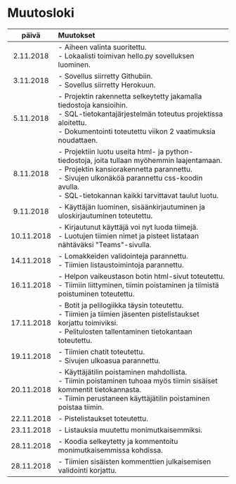 # Muutosloki

| päivä      | Muutokset |
| :--------: | :---------|
| 2.11.2018  | - Aiheen valinta suoritettu.<br> - Lokaalisti toimivan hello.py sovelluksen luominen. |
| 3.11.2018  | - Sovellus siirretty Githubiin.<br> - Sovellus siirretty Herokuun. |
| 5.11.2018  | - Projektin rakennetta selkeytetty jakamalla tiedostoja kansioihin.<br> - SQL-tietokantajärjestelmän toteutus projektissa aloitettu.<br> - Dokumentointi toteutettu viikon 2 vaatimuksia noudattaen. |
| 8.11.2018  | - Projektiin luotu useita html- ja python-tiedostoja, joita tullaan myöhemmin laajentamaan.<br> - Projektin kansiorakennetta parannettu.<br> - Sivujen ulkonäköä parannettu css-koodin avulla.<br> - SQL-tietokannan kaikki tarvittavat taulut luotu. |
| 9.11.2018  | - Käyttäjän luominen, sisäänkirjautuminen ja uloskirjautuminen toteutettu. |
| 10.11.2018 | - Kirjautunut käyttäjä voi nyt luoda tiimejä.<br> - Luotujen tiimien nimet ja pisteet listataan nähtäväksi "Teams"-sivulla. |
| 14.11.2018 | - Lomakkeiden validointeja parannettu.<br> - Tiimien listaustoimintoja parannettu. |
| 16.11.2018 | - Helpon vaikeustason botin html-sivut toteutettu.<br> - Tiimiin liittyminen, tiimin poistaminen ja tiimistä poistuminen toteutettu. |
| 17.11.2018 | - Botit ja pelilogiikka täysin toteutettu.<br> - Tiimien ja tiimien jäsenten pistelistaukset korjattu toimiviksi.<br> - Pelitulosten tallentaminen tietokantaan toteutettu. |
| 19.11.2018 | - Tiimien chatit toteutettu.<br> - Sivujen ulkoasua parannettu. |
| 20.11.2018 | - Käyttäjätilin poistaminen mahdollista.<br> - Tiimin poistaminen tuhoaa myös tiimin sisäiset kommentit tietokannasta.<br> - Tiimin perustaneen käyttäjätilin poistaminen poistaa tiimin. |
| 22.11.2018 | - Pistelistaukset toteutettu. |
| 23.11.2018 | - Listauksia muutettu monimutkaisemmiksi. |
| 28.11.2018 | - Koodia selkeytetty ja kommentoitu monimutkaisemmissa kohdissa. |
| 28.11.2018 | - Tiimien sisäisten kommenttien julkaisemisen validointi korjattu. |